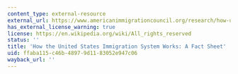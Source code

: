 ```yaml
---
content_type: external-resource
external_url: https://www.americanimmigrationcouncil.org/research/how-united-states-immigration-system-works
has_external_license_warning: true
license: https://en.wikipedia.org/wiki/All_rights_reserved
status: ''
title: 'How the United States Immigration System Works: A Fact Sheet'
uid: ffaba115-c46b-4897-9d11-83052e947c06
wayback_url: ''
---
```

